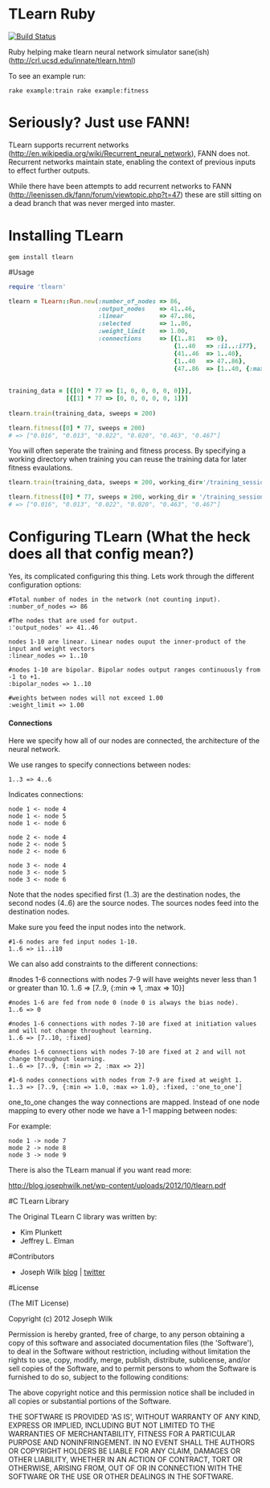 # TLearn Ruby

[![Build Status](https://secure.travis-ci.org/beeksiwaais/tlearn-rb.png)](http://travis-ci.org/josephwilk/tlearn-rb)

Ruby helping make tlearn neural network simulator sane(ish) (http://crl.ucsd.edu/innate/tlearn.html)

To see an example run:

`rake example:train
rake example:fitness`

# Seriously? Just use FANN!

TLearn supports recurrent networks (http://en.wikipedia.org/wiki/Recurrent_neural_network), FANN does not. Recurrent networks maintain state, enabling the context of previous inputs to effect further outputs. 

While there have been attempts to add recurrent networks to FANN (http://leenissen.dk/fann/forum/viewtopic.php?t=47) these are still sitting on a dead branch that was never merged into master.

# Installing TLearn

`gem install tlearn`

#Usage


```ruby
require 'tlearn'

tlearn = TLearn::Run.new(:number_of_nodes => 86,
                         :output_nodes    => 41..46,
                         :linear          => 47..86,
						 :selected        => 1..86,
                         :weight_limit    => 1.00,
                         :connections     => [{1..81   => 0},
                                              {1..40   => :i1..:i77},
                                              {41..46  => 1..40},
                                              {1..40   => 47..86},
                                              {47..86  => [1..40, {:max => 1.0, :min => 1.0}, :fixed, :one_to_one]}])
                 
  
training_data = [{[0] * 77 => [1, 0, 0, 0, 0, 0]}],
                [{[1] * 77 => [0, 0, 0, 0, 0, 1]}]
  
tlearn.train(training_data, sweeps = 200)

tlearn.fitness([0] * 77, sweeps = 200)
# => ["0.016", "0.013", "0.022", "0.020", "0.463", "0.467"]
```

You will often seperate the training and fitness process. By specifying a working directory when training you can reuse the training data for later
fitness evaulations.

```ruby
tlearn.train(training_data, sweeps = 200, working_dir='/training_session/')
```

```ruby
tlearn.fitness([0] * 77, sweeps = 200, working_dir = '/training_session/')
# => ["0.016", "0.013", "0.022", "0.020", "0.463", "0.467"]
```

Configuring TLearn (What the heck does all that config mean?)
=========

Yes, its complicated configuring this thing. Lets work through the different configuration options:

    #Total number of nodes in the network (not counting input).
    :number_of_nodes => 86

    #The nodes that are used for output.
    :'output_nodes' => 41..46

    nodes 1-10 are linear. Linear nodes ouput the inner-product of the input and weight vectors
    :linear_nodes => 1..10

    #nodes 1-10 are bipolar. Bipolar nodes output ranges continuously from -1 to +1.
    :bipolar_nodes => 1..10

    #weights between nodes will not exceed 1.00
    :weight_limit => 1.00

<h4>Connections</h4>
Here we specify how all of our nodes are connected, the architecture of the neural network. 

We use ranges to specify connections between nodes:

    1..3 => 4..6

Indicates connections:

    node 1 <- node 4 
    node 1 <- node 5
    node 1 <- node 6

    node 2 <- node 4
    node 2 <- node 5
    node 2 <- node 6

    node 3 <- node 4
    node 3 <- node 5
    node 3 <- node 6

Note that the nodes specified first (1..3) are the destination nodes, the second nodes (4..6) are the source nodes. The sources nodes feed into the destination nodes.

<p>Make sure you feed the input nodes into the network.</p>

    #1-6 nodes are fed input nodes 1-10.
    1..6 => i1..i10

<p>We can also add constraints to the different connections:</p>
    #nodes 1-6 connections with nodes 7-9 will have weights never less than 1 or greater than 10.
    1..6 => [7..9, {:min => 1, :max => 10}]

    #nodes 1-6 are fed from node 0 (node 0 is always the bias node).
    1..6 => 0

    #nodes 1-6 connections with nodes 7-10 are fixed at initiation values and will not change throughout learning.
    1..6 => [7..10, :fixed]

    #nodes 1-6 connections with nodes 7-10 are fixed at 2 and will not change throughout learning.
    1..6 => [7..9, {:min => 2, :max => 2}]

    #1-6 nodes connections with nodes from 7-9 are fixed at weight 1. 
    1..3 => [7..9, {:min => 1.0, :max => 1.0}, :fixed, :'one_to_one']

one_to_one changes the way connections are mapped. Instead of one node mapping to every other node we have a 1-1 mapping between nodes:

For example:

    node 1 -> node 7
    mode 2 -> node 8
    node 3 -> node 9

There is also the TLearn manual if you want read more:

http://blog.josephwilk.net/wp-content/uploads/2012/10/tlearn.pdf


#C TLearn Library

The Original TLearn C library was written by:
* Kim Plunkett
* Jeffrey L. Elman

#Contributors


* Joseph Wilk [blog](http://blog.josephwilk.net) | [twitter](http://twitter.com/josephwilk)

#License

(The MIT License)

Copyright (c) 2012 Joseph Wilk

Permission is hereby granted, free of charge, to any person obtaining
a copy of this software and associated documentation files (the
'Software'), to deal in the Software without restriction, including
without limitation the rights to use, copy, modify, merge, publish,
distribute, sublicense, and/or sell copies of the Software, and to
permit persons to whom the Software is furnished to do so, subject to
the following conditions:

The above copyright notice and this permission notice shall be
included in all copies or substantial portions of the Software.

THE SOFTWARE IS PROVIDED 'AS IS', WITHOUT WARRANTY OF ANY KIND,
EXPRESS OR IMPLIED, INCLUDING BUT NOT LIMITED TO THE WARRANTIES OF
MERCHANTABILITY, FITNESS FOR A PARTICULAR PURPOSE AND NONINFRINGEMENT.
IN NO EVENT SHALL THE AUTHORS OR COPYRIGHT HOLDERS BE LIABLE FOR ANY
CLAIM, DAMAGES OR OTHER LIABILITY, WHETHER IN AN ACTION OF CONTRACT,
TORT OR OTHERWISE, ARISING FROM, OUT OF OR IN CONNECTION WITH THE
SOFTWARE OR THE USE OR OTHER DEALINGS IN THE SOFTWARE.